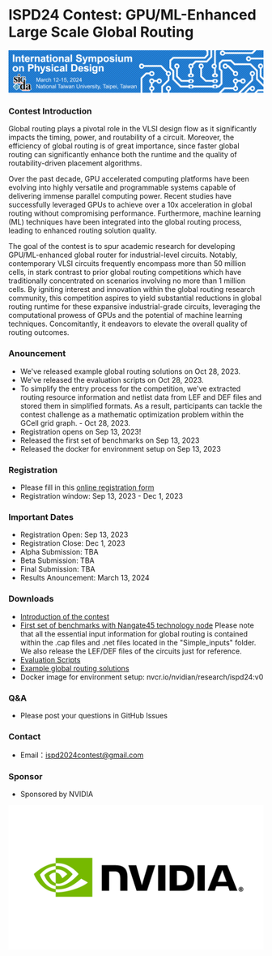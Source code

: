 # ISPD24 Contest: GPU/ML-Enhanced Large Scale Global Routing

<img width="1000" alt="profile" src="etc/ispd_logo.png">

### Contest Introduction

Global routing plays a pivotal role in the VLSI design flow as it significantly impacts the timing, power, and routability of a circuit. Moreover, the efficiency of global routing is of great importance, since faster global routing can significantly enhance both the runtime and the quality of routability-driven placement algorithms.

Over the past decade, GPU accelerated computing platforms have been evolving into highly versatile and programmable systems capable of delivering immense parallel computing power. Recent studies have successfully leveraged GPUs to achieve over a 10x acceleration in global routing without compromising performance. Furthermore, machine learning (ML) techniques have been integrated into the global routing process, leading to enhanced routing solution quality.

The goal of the contest is to spur academic research for developing GPU/ML-enhanced global router for industrial-level circuits. 
Notably, contemporary VLSI circuits frequently encompass more than 50 million cells, in stark contrast to prior global routing competitions which have traditionally concentrated on scenarios involving no more than 1 million cells. By igniting interest and innovation within the global routing research community, this competition aspires to yield substantial reductions in global routing runtime for these expansive industrial-grade circuits, leveraging the computational prowess of GPUs and the potential of machine learning techniques. Concomitantly, it endeavors to elevate the overall quality of routing outcomes.

### Anouncement
- We've released example global routing solutions on Oct 28, 2023.
- We've released the evaluation scripts on Oct 28, 2023.
- To simplify the entry process for the competition, we've extracted routing resource information and netlist data from LEF and DEF files and stored them in simplified formats. As a result, participants can tackle the contest challenge as a mathematic optimization problem within the GCell grid graph. - Oct 28, 2023.
- Registration opens on Sep 13, 2023!
- Released the first set of benchmarks on Sep 13, 2023
- Released the docker for environment setup on Sep 13, 2023

### Registration

- Please fill in this [online registration form](https://form.jotform.com/232454622032143)
- Registration window: Sep 13, 2023 - Dec 1, 2023

### Important Dates

- Registration Open: Sep 13, 2023
- Registration Close: Dec 1, 2023
- Alpha Submission: TBA
- Beta Submission: TBA
- Final Submission: TBA
- Results Anouncement: March 13, 2024

### Downloads
- [Introduction of the contest](https://drive.google.com/file/d/111_a2kObt3tcjj1IQFXMCNCpQwPyBlZs/view?usp=sharing)
- [First set of benchmarks with Nangate45 technology node](https://drive.google.com/drive/folders/1afrsbeS_KuSeHEVfuQOuLWPuuZqlDVlw?usp=sharing) 
Please note that all the essential input information for global routing is contained within the .cap files and .net files located in the "Simple_inputs" folder. We also release the LEF/DEF files of the circuits just for reference.
- [Evaluation Scripts](https://drive.google.com/drive/folders/1VTnIFtCa6X7cRRx9xBtPDu-kHPdnhCzL?usp=sharing)
- [Example global routing solutions](https://drive.google.com/drive/folders/1901Cn31zsq1bNs8lrHBC_CUwEF0eUk8Z?usp=drive_link)
- Docker image for environment setup: nvcr.io/nvidian/research/ispd24:v0
  
### Q&A

- Please post your questions in GitHub Issues

### Contact

- Email：ispd2024contest@gmail.com

### Sponsor
 - Sponsored by NVIDIA
   
<img width="600" alt="profile" src="etc/nvidia_logo.png">
